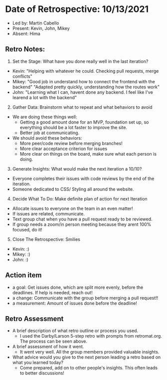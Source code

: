 # Date of Retrospective: 10/13/2021

- Led by: Martin Cabello
- Present: Kevin, John, Mikey
- Absent: Hima

## Retro Notes:

1. Set the Stage: What have you done really well in the last iteration?

- Kevin: "Helping with whatever he could. Checking pull requests, merge conflicts"
- Mikey: "Good job in understand how to connect the frontend with the backend" "Adapted pretty quickly, understanding how the routes work"
- John: "Learning what I can, havent done any backend. I feel like I've learend a lot with the backend"

2. Gather Data: Brainstorm what to repeat and what behaviors to avoid

- We are doing these things well:
  - Getting a good amount done for an MVP, foundation set up, so everything should be a lot faster to improve the site.
  - Better job at communicating.
- We should avoid these behaviors:
  - More peer/code review before merging branches!
  - More clear acceptance criterion for issues
  - More clear on things on the board, make sure what each person is doing.

3. Generate Insights: What would make the next iteration a 10/10?

- Everyone completes their issues with code reviews by the end of the iteration.
- Someone dedicated to CSS/ Styling all around the website.

4. Decide What To Do: Make definite plan of action for next Iteration

- Allocate issues to everyone on the team in an even matter!
- If issues are related, communicate.
- Text group chat when you have a pull request ready to be reviewed.
- If group needs a zoom/in person meeting because they arent 100% focused, do it!

5. Close The Retrospective: Smilies

- Kevin: :)
- Mikey: :)
- John: :)

## Action item

- a goal: Get issues done, which are split more evenly, before the deadlines. If help is needed, reach out!
- a change: Communicate with the group before merging a pull request!!
- a measurement: Amount of issues done before the deadline!

## Retro Assessment

- A brief description of what retro outline or process you used.
  - I used the Darby/Larson 5-step retro with prompts from retromat.org. The process can be seen above.
- A brief assessment of how it went.
  - It went very well. All the group members provided valuable insights.
- What advice would you give to the next person leading a retro based on what you learned today?
  - Come prepared, add on to other people's insights. This often leads to better discussions!
